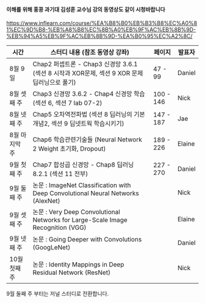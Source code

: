 #### 이해를 위해 홍콩 과기대 김성훈 교수님 강의 동영상도 같이 시청바랍니다
https://www.inflearn.com/course/%EA%B8%B0%EB%B3%B8%EC%A0%81%EC%9D%B8-%EB%A8%B8%EC%8B%A0%EB%9F%AC%EB%8B%9D-%EB%94%A5%EB%9F%AC%EB%8B%9D-%EA%B0%95%EC%A2%8C/


| 시간         |             스터디 내용   (참조 동영상 강좌)                                       |  페이지    |  발표자  |
| ----------- | --------------------------------------------------------------------------------- | --------- | -------- |
| 8월 9일      | Chap2 퍼셉트론   - Chap3 신경망 3.6.1  (섹션 8 시작과 XOR문제, 섹션 9 XOR 문제 딥러닝으로 풀기)  | 47 - 99    |  Daniel  |
| 8월 셋째 주  | Chap3 신경망 3.6.2 - Chap4 신경망 학습 (섹션 6, 섹션 7 lab 07-2)                  | 100 - 146  |   Nick   |
| 8월 넷째 주  | Chap5 오차역전파법   (섹션 8 딥러닝의 기본개념2, 섹션 9 딥넷트웍 학습시키기)         | 147 - 187  |   Jae    |
| 8월 마지막 주| Chap6 학습관련기술들 (Neural Network 2 Weight 초기화, Dropout)                    | 189 - 226  |  Elaine  |
| 9월 첫째 주  | Chap7 합성곱 신경망 - Chap8 딥러닝 8.2.1   (섹션 11 전부)                           | 227 - 270  |  Daniel  |
| 9월 둘째 주  | 논문 : ImageNet Classification with Deep Convolutional Neural Networks (AlexNet)  |            |   Nick   |
| 9월 셋째 주  | 논문 : Very Deep Convolutional Networks for Large-Scale Image Recognition (VGG)   |            |  Elaine  |
| 9월 넷째 주  | 논문 : Going Deeper with Convolutions (GoogLeNet)                                 |            |  Daniel  |
| 10월 첫째 주 | 논문 : Identity Mappings in Deep Residual Network (ResNet)                        |            |   Nick   |

9월 둘째 주 부터는 저널 스터디로 전환합니다.